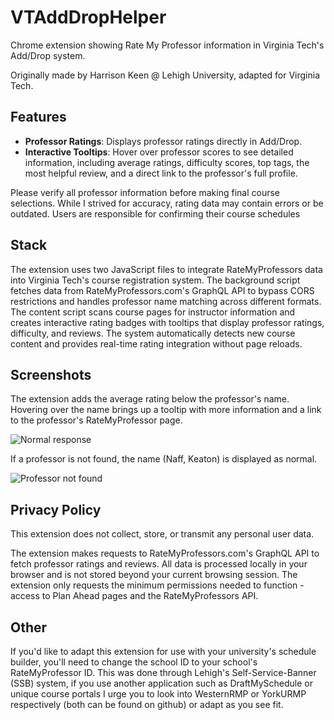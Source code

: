 # VTAddDropHelper

Chrome extension showing Rate My Professor information in Virginia Tech's Add/Drop system.

Originally made by Harrison Keen @ Lehigh University, adapted for Virginia Tech.

## Features

- **Professor Ratings**: Displays professor ratings directly in Add/Drop.
- **Interactive Tooltips**: Hover over professor scores to see detailed information, including average ratings, difficulty scores, top tags, the most helpful review, and a direct link to the professor's full profile.
  
Please verify all professor information before making final course selections. While I strived for accuracy, rating data may contain errors or be outdated. Users are responsible for confirming their course schedules

## Stack

The extension uses two JavaScript files to integrate RateMyProfessors data into Virginia Tech's course registration system. The background script fetches data from RateMyProfessors.com's GraphQL API to bypass CORS restrictions and handles professor name matching across different formats. The content script scans course pages for instructor information and creates interactive rating badges with tooltips that display professor ratings, difficulty, and reviews. The system automatically detects new course content and provides real-time rating integration without page reloads.

## Screenshots

The extension adds the average rating below the professor's name. Hovering over the name brings up a tooltip with more information and a link to the professor's RateMyProfessor page.

![Normal response](Screenshot-ProfessorFound.png)

If a professor is not found, the name (Naff, Keaton) is displayed as normal.

![Professor not found](Screenshot-ProfessorNotFound.png)

## Privacy Policy

This extension does not collect, store, or transmit any personal user data.

The extension makes requests to RateMyProfessors.com's GraphQL API to fetch professor ratings and reviews. All data is processed locally in your browser and is not stored beyond your current browsing session. The extension only requests the minimum permissions needed to function - access to Plan Ahead pages and the RateMyProfessors API.

## Other

If you'd like to adapt this extension for use with your university's schedule builder, you'll need to change the school ID to your school's RateMyProfessor ID. This was done through Lehigh's Self-Service-Banner (SSB) system, if you use another application such as DraftMySchedule or unique course portals I urge you to look into WesternRMP or YorkURMP respectively (both can be found on github) or adapt as you see fit.
